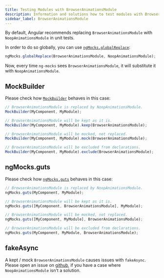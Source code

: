 ```yaml
---
title: Testing Modules with BrowserAnimationsModule
description: Information and solutions how to test modules with BrowserAnimationsModule
sidebar_label: BrowserAnimationsModule
---
```


By default, Angular recommends replacing `BrowserAnimationsModule` with `NoopAnimationsModule` in unit tests.

In order to do so globally, you can use [`ngMocks.globalReplace`](../api/ngMocks/globalReplace.md):

```ts title="src/test.ts"
ngMocks.globalReplace(BrowserAnimationsModule, NoopAnimationsModule);
```

Now, every time `ng-mocks` sees `BrowserAnimationsModule`, it will substitute it with `NoopAnimationsModule`.

## MockBuilder

Please check how [`MockBuilder`](../api/MockBuilder.md) behaves in this case: 

```ts
// BrowserAnimationsModule is replaced by NoopAnimationsModule.
MockBuilder(MyComponent, MyModule);

// BrowserAnimationsModule will be kept as it is.
MockBuilder(MyComponent, MyModule).keep(BrowserAnimationsModule);

// BrowserAnimationsModule will be mocked, not replaced.
MockBuilder(MyComponent, MyModule).mock(BrowserAnimationsModule);

// BrowserAnimationsModule will be excluded from declarations.
MockBuilder(MyComponent, MyModule).exclude(BrowserAnimationsModule);
```

## ngMocks.guts

Please check how [`ngMocks.guts`](../api/ngMocks/guts.md) behaves in this case:

```ts
// BrowserAnimationsModule is replaced by NoopAnimationsModule.
ngMocks.guts(MyComponent, MyModule);

// BrowserAnimationsModule will be kept as it is.
ngMocks.guts([MyComponent, BrowserAnimationsModule], MyModule);

// BrowserAnimationsModule will be mocked, not replaced.
ngMocks.guts([MyComponent, MyModule], BrowserAnimationsModule);

// BrowserAnimationsModule will be excluded from declarations.
ngMocks.guts(MyComponent, MyModule, BrowserAnimationsModule);
```

## fakeAsync

A kept / mock `BrowserAnimationsModule` causes issues with `fakeAsync`.
Please open an issue on [github](https://github.com/help-me-mom/ng-mocks/issues),
if you have a case where `NoopAnimationsModule` isn't a solution.
